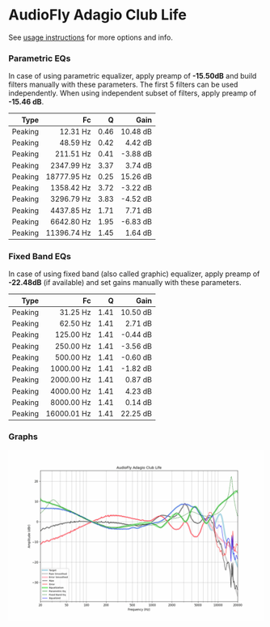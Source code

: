 # AudioFly Adagio Club Life
See [usage instructions](https://github.com/jaakkopasanen/AutoEq#usage) for more options and info.

### Parametric EQs
In case of using parametric equalizer, apply preamp of **-15.50dB** and build filters manually
with these parameters. The first 5 filters can be used independently.
When using independent subset of filters, apply preamp of **-15.46 dB**.

| Type    | Fc          |    Q | Gain     |
|--------:|------------:|-----:|---------:|
| Peaking | 12.31 Hz    | 0.46 | 10.48 dB |
| Peaking | 48.59 Hz    | 0.42 | 4.42 dB  |
| Peaking | 211.51 Hz   | 0.41 | -3.88 dB |
| Peaking | 2347.99 Hz  | 3.37 | 3.74 dB  |
| Peaking | 18777.95 Hz | 0.25 | 15.26 dB |
| Peaking | 1358.42 Hz  | 3.72 | -3.22 dB |
| Peaking | 3296.79 Hz  | 3.83 | -4.52 dB |
| Peaking | 4437.85 Hz  | 1.71 | 7.71 dB  |
| Peaking | 6642.80 Hz  | 1.95 | -6.83 dB |
| Peaking | 11396.74 Hz | 1.45 | 1.64 dB  |

### Fixed Band EQs
In case of using fixed band (also called graphic) equalizer, apply preamp of **-22.48dB**
(if available) and set gains manually with these parameters.

| Type    | Fc          |    Q | Gain     |
|--------:|------------:|-----:|---------:|
| Peaking | 31.25 Hz    | 1.41 | 10.50 dB |
| Peaking | 62.50 Hz    | 1.41 | 2.71 dB  |
| Peaking | 125.00 Hz   | 1.41 | -0.44 dB |
| Peaking | 250.00 Hz   | 1.41 | -3.56 dB |
| Peaking | 500.00 Hz   | 1.41 | -0.60 dB |
| Peaking | 1000.00 Hz  | 1.41 | -1.82 dB |
| Peaking | 2000.00 Hz  | 1.41 | 0.87 dB  |
| Peaking | 4000.00 Hz  | 1.41 | 4.23 dB  |
| Peaking | 8000.00 Hz  | 1.41 | 0.14 dB  |
| Peaking | 16000.01 Hz | 1.41 | 22.25 dB |

### Graphs
![](./AudioFly%20Adagio%20Club%20Life.png)